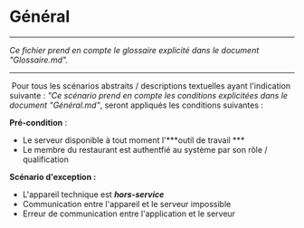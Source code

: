 # Général

---

*Ce fichier prend en compte le glossaire explicité dans le document "Glossaire.md".*

---

​	Pour tous les scénarios abstraits / descriptions textuelles ayant l'indication suivante : *"Ce scénario prend en compte les conditions explicitées dans le document "Général.md"*, seront appliqués les conditions suivantes :  

**Pré-condition** :

- Le serveur disponible à tout moment l'***outil de travail ***
- Le membre du restaurant est authentfié au système par son rôle / qualification

**Scénario d'exception :**

- L'appareil technique est ***hors-service***
- Communication entre l'appareil et le serveur impossible
- Erreur de communication entre l'application et le serveur

